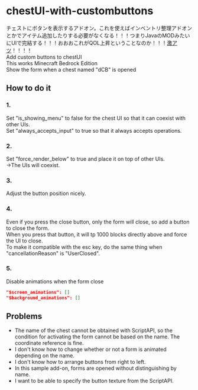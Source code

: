 # chestUI-with-custombuttons
チェストにボタンを表示するアドオン。これを使えばインベントリ整理アドオンとかでアイテム追加したりする必要がなくなる！！！つまりJavaのMODみたいにUIで完結する！！！おおおこれがQOL上昇ということなのか！！！[激アツ](https://hinative.com/questions/24480913)！！！！<br/>
Add custom buttons to chestUI<br/>
This works Minecraft Bedrock Edition<br/>
Show the form when a chest named "dCB" is opened

## How to do it

### 1.
Set "is_showing_menu" to false for the chest UI so that it can coexist with other UIs.<br/>
Set "always_accepts_input" to true so that it always accepts operations.

### 2.
Set "force_render_below" to true and place it on top of other UIs.<br/>
→The UIs will coexist.

### 3.
Adjust the button position nicely.

### 4.
Even if you press the close button, only the form will close, so add a button to close the form.<br/>
When you press that button, it will tp 1000 blocks directly above and force the UI to close.<br/>
To make it compatible with the esc key, do the same thing when "cancellationReason" is "UserClosed".

### 5.
Disable animations when the form close

```JSON
"$screen_animations": []
"$background_animations": []
```

## Problems
* The name of the chest cannot be obtained with ScriptAPI, so the condition for activating the form cannot be based on the name. The coordinate reference is fine.
* I don't know how to change whether or not a form is animated depending on the name.
* I don't know how to arrange buttons from right to left.
* In this sample add-on, forms are opened without distinguishing by name.
* I want to be able to specify the button texture from the ScriptAPI.

